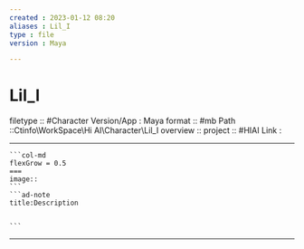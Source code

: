 ```yaml
---
created : 2023-01-12 08:20
aliases : Lil_I
type : file
version : Maya

---
```


# Lil_I

filetype :: #Character
Version/App : Maya
format :: #mb
Path ::Ctinfo\WorkSpace\Hi AI\Character\Lil_I
overview ::
project :: #HIAI 
Link :

---

`````col
```col-md
flexGrow = 0.5
===
image::
```
```ad-note
title:Description


```

`````


---

